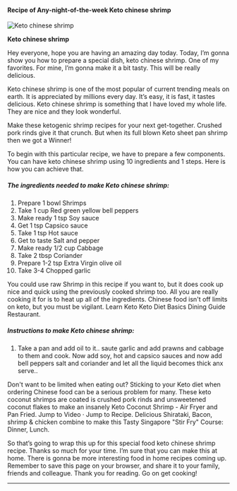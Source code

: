             

#### Recipe of Any-night-of-the-week Keto chinese shrimp

![Keto chinese shrimp](https://img-global.cpcdn.com/recipes/c07d33271ec8c61e/751x532cq70/keto-chinese-shrimp-recipe-main-photo.jpg)

**Keto chinese shrimp**

Hey everyone, hope you are having an amazing day today. Today, I’m gonna show you how to prepare a special dish, keto chinese shrimp. One of my favorites. For mine, I’m gonna make it a bit tasty. This will be really delicious.

Keto chinese shrimp is one of the most popular of current trending meals on earth. It is appreciated by millions every day. It’s easy, it is fast, it tastes delicious. Keto chinese shrimp is something that I have loved my whole life. They are nice and they look wonderful.

Make these ketogenic shrimp recipes for your next get-together. Crushed pork rinds give it that crunch. But when its full blown Keto sheet pan shrimp then we got a Winner!

To begin with this particular recipe, we have to prepare a few components. You can have keto chinese shrimp using 10 ingredients and 1 steps. Here is how you can achieve that.

##### The ingredients needed to make Keto chinese shrimp:

1.  Prepare 1 bowl Shrimps
2.  Take 1 cup Red green yellow bell peppers
3.  Make ready 1 tsp Soy sauce
4.  Get 1 tsp Capsico sauce
5.  Take 1 tsp Hot sauce
6.  Get to taste Salt and pepper
7.  Make ready 1/2 cup Cabbage
8.  Take 2 tbsp Coriander
9.  Prepare 1-2 tsp Extra Virgin olive oil
10.  Take 3-4 Chopped garlic

You could use raw Shrimp in this recipe if you want to, but it does cook up nice and quick using the previously cooked shrimp too. All you are really cooking it for is to heat up all of the ingredients. Chinese food isn't off limits on keto, but you must be vigilant. Learn Keto Keto Diet Basics Dining Guide Restaurant.

##### Instructions to make Keto chinese shrimp:

1.  Take a pan and add oil to it.. saute garlic and add prawns and cabbage to them and cook. Now add soy, hot and capsico sauces and now add bell peppers salt and coriander and let all the liquid becomes thick anx serve..

Don't want to be limited when eating out? Sticking to your Keto diet when ordering Chinese food can be a serious problem for many. These keto coconut shrimps are coated is crushed pork rinds and unsweetened coconut flakes to make an insanely Keto Coconut Shrimp - Air Fryer and Pan Fried. Jump to Video · Jump to Recipe. Delicious Shirataki, Bacon, shrimp & chicken combine to make this Tasty Singapore "Stir Fry" Course: Dinner, Lunch.

So that’s going to wrap this up for this special food keto chinese shrimp recipe. Thanks so much for your time. I’m sure that you can make this at home. There is gonna be more interesting food in home recipes coming up. Remember to save this page on your browser, and share it to your family, friends and colleague. Thank you for reading. Go on get cooking!

* * *